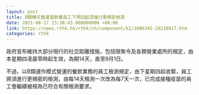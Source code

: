 ```yaml
---
layout: post
title: B類模式營運餐飲業員工下周四起須進行更頻密檢測
date: 2021-08-17 23:38:43.000000000 +08:00
link: https://news.rthk.hk/rthk/ch/component/k2/1606345-20210817.htm
categories: rthk
---
```


政府宣布維持大部分現行的社交距離措施，包括限聚令及各類營業處所的規定，由本星期四凌晨零時起生效，為期14天，直至9月1日。

不過，以B類運作模式營運的餐飲業務的員工檢測規定，由下星期四起收緊，員工將須進行更頻密的檢測，由每14天檢測一次改為每7天一次，已完成接種疫苗的員工會繼續被視為已符合有關檢測要求。
